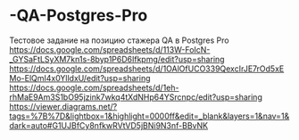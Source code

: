# -QA-Postgres-Pro
Тестовое задание на позицию стажера QA в Postgres Pro
https://docs.google.com/spreadsheets/d/113W-FoIcN-_GYSaFtLSyXM7kn1s-8byp1P6D6Ifkpmg/edit?usp=sharing
https://docs.google.com/spreadsheets/d/1OAlOfUCO339QexcIrJE7rOd5xEMo-ElQmI4x0YlldxU/edit?usp=sharing
https://docs.google.com/spreadsheets/d/1eh-rhMaE9Am3S1bO95jzink7wkq4tXdNHp64YSrcnpc/edit?usp=sharing
https://viewer.diagrams.net/?tags=%7B%7D&lightbox=1&highlight=0000ff&edit=_blank&layers=1&nav=1&dark=auto#G1UJBfCy8nfkwRVtVD5jBNi9N3nf-BBvNK
